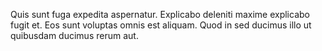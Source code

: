 Quis sunt fuga expedita aspernatur. Explicabo deleniti maxime explicabo fugit et. Eos sunt voluptas omnis est aliquam. Quod in sed ducimus illo ut quibusdam ducimus rerum aut.